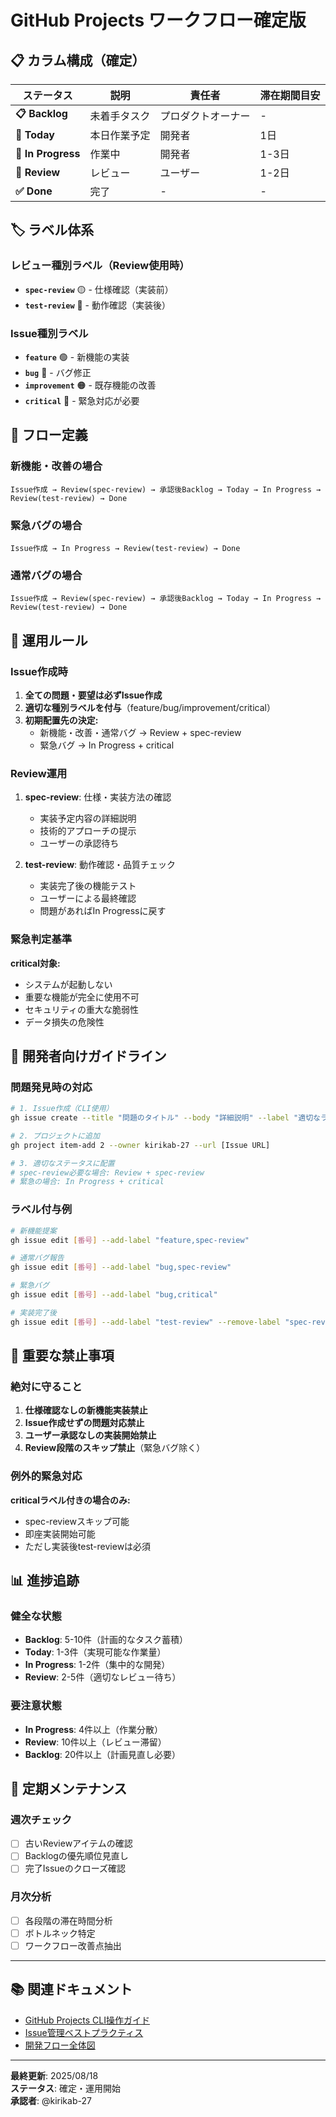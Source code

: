 # GitHub Projects ワークフロー確定版

## 📋 カラム構成（確定）

| ステータス | 説明 | 責任者 | 滞在期間目安 |
|-----------|------|--------|------------|
| **📋 Backlog** | 未着手タスク | プロダクトオーナー | - |
| **🎯 Today** | 本日作業予定 | 開発者 | 1日 |
| **🚧 In Progress** | 作業中 | 開発者 | 1-3日 |
| **👀 Review** | レビュー | ユーザー | 1-2日 |
| **✅ Done** | 完了 | - | - |

## 🏷️ ラベル体系

### レビュー種別ラベル（Review使用時）
- **`spec-review`** 🟡 - 仕様確認（実装前）
- **`test-review`** 🔵 - 動作確認（実装後）

### Issue種別ラベル
- **`feature`** 🟢 - 新機能の実装
- **`bug`** 🔴 - バグ修正
- **`improvement`** 🟠 - 既存機能の改善
- **`critical`** 🔴 - 緊急対応が必要

## 🔄 フロー定義

### 新機能・改善の場合
```
Issue作成 → Review(spec-review) → 承認後Backlog → Today → In Progress → Review(test-review) → Done
```

### 緊急バグの場合
```
Issue作成 → In Progress → Review(test-review) → Done
```

### 通常バグの場合
```
Issue作成 → Review(spec-review) → 承認後Backlog → Today → In Progress → Review(test-review) → Done
```

## 📝 運用ルール

### Issue作成時
1. **全ての問題・要望は必ずIssue作成**
2. **適切な種別ラベルを付与**（feature/bug/improvement/critical）
3. **初期配置先の決定:**
   - 新機能・改善・通常バグ → Review + spec-review
   - 緊急バグ → In Progress + critical

### Review運用
1. **spec-review**: 仕様・実装方法の確認
   - 実装予定内容の詳細説明
   - 技術的アプローチの提示
   - ユーザーの承認待ち

2. **test-review**: 動作確認・品質チェック
   - 実装完了後の機能テスト
   - ユーザーによる最終確認
   - 問題があればIn Progressに戻す

### 緊急判定基準
**critical対象:**
- システムが起動しない
- 重要な機能が完全に使用不可
- セキュリティの重大な脆弱性
- データ損失の危険性

## 🎯 開発者向けガイドライン

### 問題発見時の対応
```bash
# 1. Issue作成（CLI使用）
gh issue create --title "問題のタイトル" --body "詳細説明" --label "適切なラベル"

# 2. プロジェクトに追加
gh project item-add 2 --owner kirikab-27 --url [Issue URL]

# 3. 適切なステータスに配置
# spec-review必要な場合: Review + spec-review
# 緊急の場合: In Progress + critical
```

### ラベル付与例
```bash
# 新機能提案
gh issue edit [番号] --add-label "feature,spec-review"

# 通常バグ報告
gh issue edit [番号] --add-label "bug,spec-review"

# 緊急バグ
gh issue edit [番号] --add-label "bug,critical"

# 実装完了後
gh issue edit [番号] --add-label "test-review" --remove-label "spec-review"
```

## 🚨 重要な禁止事項

### 絶対に守ること
1. **仕様確認なしの新機能実装禁止**
2. **Issue作成せずの問題対応禁止**
3. **ユーザー承認なしの実装開始禁止**
4. **Review段階のスキップ禁止**（緊急バグ除く）

### 例外的緊急対応
**criticalラベル付きの場合のみ:**
- spec-reviewスキップ可能
- 即座実装開始可能
- ただし実装後test-reviewは必須

## 📊 進捗追跡

### 健全な状態
- **Backlog**: 5-10件（計画的なタスク蓄積）
- **Today**: 1-3件（実現可能な作業量）
- **In Progress**: 1-2件（集中的な開発）
- **Review**: 2-5件（適切なレビュー待ち）

### 要注意状態
- **In Progress**: 4件以上（作業分散）
- **Review**: 10件以上（レビュー滞留）
- **Backlog**: 20件以上（計画見直し必要）

## 🔄 定期メンテナンス

### 週次チェック
- [ ] 古いReviewアイテムの確認
- [ ] Backlogの優先順位見直し
- [ ] 完了Issueのクローズ確認

### 月次分析
- [ ] 各段階の滞在時間分析
- [ ] ボトルネック特定
- [ ] ワークフロー改善点抽出

---

## 📚 関連ドキュメント

- [GitHub Projects CLI操作ガイド](./README-github-projects-automation.md)
- [Issue管理ベストプラクティス](./README-github-projects-strict-workflow.md)
- [開発フロー全体図](./CLAUDE.md#github-projects-タスク管理)

---

**最終更新**: 2025/08/18  
**ステータス**: 確定・運用開始  
**承認者**: @kirikab-27
